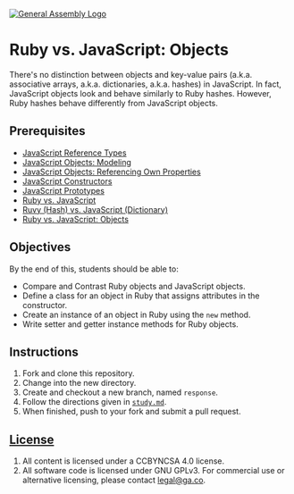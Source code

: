 [![General Assembly Logo](https://camo.githubusercontent.com/1a91b05b8f4d44b5bbfb83abac2b0996d8e26c92/687474703a2f2f692e696d6775722e636f6d2f6b6538555354712e706e67)](https://generalassemb.ly/education/web-development-immersive)

# Ruby vs. JavaScript: Objects

There's no distinction between objects and key-value pairs (a.k.a. associative
arrays, a.k.a. dictionaries, a.k.a. hashes) in JavaScript. In fact, JavaScript
objects look and behave similarly to Ruby hashes. However, Ruby hashes behave
differently from JavaScript objects.

## Prerequisites

-   [JavaScript Reference Types](https://github.com/ga-wdi-boston/js-reference-types)
-   [JavaScript Objects: Modeling](https://github.com/ga-wdi-boston/js-objects-modeling)
-   [JavaScript Objects: Referencing Own Properties](https://github.com/ga-wdi-boston/js-objects-this)
-   [JavaScript Constructors](https://github.com/ga-wdi-boston/js-objects-constructors)
-   [JavaScript Prototypes](https://github.com/ga-wdi-boston/js-objects-prototypes)
-   [Ruby vs. JavaScript](https://github.com/ga-wdi-boston/ruby-vs-js)
-   [Ruvy (Hash) vs. JavaScript (Dictionary)](https://github.com/ga-wdi-boston/ruby-vs-js-hash-dictionary)
-   [Ruby vs. JavaScript: Objects](https://github.com/ga-wdi-boston/ruby-object)

## Objectives

By the end of this, students should be able to:

-   Compare and Contrast Ruby objects and JavaScript objects.
-   Define a class for an object in Ruby that assigns attributes in the
    constructor.
-   Create an instance of an object in Ruby using the `new` method.
-   Write setter and getter instance methods for Ruby objects.

## Instructions

1.  Fork and clone this repository.
1.  Change into the new directory.
1.  Create and checkout a new branch, named `response`.
1.  Follow the directions given in [`study.md`](study.md).
1.  When finished, push to your fork and submit a pull request.

## [License](LICENSE)

1.  All content is licensed under a CC­BY­NC­SA 4.0 license.
1.  All software code is licensed under GNU GPLv3. For commercial use or
    alternative licensing, please contact legal@ga.co.
